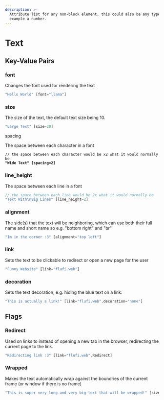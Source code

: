 ```yaml
---
description: >-
  Attribute list for any non-block element, this could also be any type, for
  example a number.
---
```


# Text

## Key-Value Pairs

### font

Changes the font used for rendering the text

```javascript
"Hello World" [font="llama"]
```

### size

The size of the text, the default text size being 10.

```javascript
"Large Text" [size=20]
```

spacing

The space between each character in a font

<pre class="language-javascript"><code class="lang-javascript">// the space between each character would be x2 what it would normally be
<strong>"Wide Text" [spacing=2]
</strong></code></pre>

### line\_height

The space between each line in a font

```javascript
// the space between each line would be 2x what it would normally be
"Text With\nBig Lines" [line_height=2]
```

### alignment

The side(s) that the text will be neighboring, which can use both their full name and short name so e.g. "bottom right" and "br"

```javascript
"Im in the corner :3" [alignment="top left"]
```

### link

Sets the text to be clickable to redirect or open a new page for the user

```javascript
"Funny Website" [link="flufi.web"]
```

### decoration

Sets the text decoration, e.g. hiding the blue text on a link:

```javascript
"This is actually a link!" [link="flufi.web",decoration="none"]
```

## Flags

### Redirect

Used on links to instead of opening a new tab in the browser, redirecting the current page to the link.

```javascript
"Redirecting link :3" [link="flufi.web",Redirect]
```

### Wrapped

Makes the text automatically wrap against the boundries of the current frame (or window if there is no frame)

```javascript
"This is super very long and very big text that will be wrapped!" [size=50,Wrapped]
```
